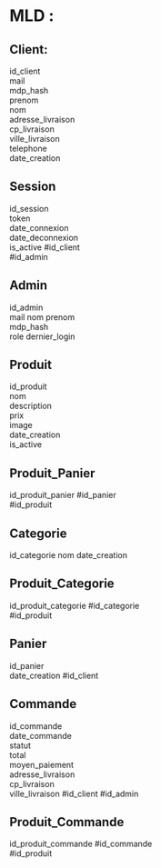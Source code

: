 # MLD :

## Client:
id_client  
mail  
mdp_hash  
prenom  
nom  
adresse_livraison  
cp_livraison  
ville_livraison  
telephone  
date_creation  


## Session
id_session  
token  
date_connexion  
date_deconnexion  
is_active
#id_client  
#id_admin


## Admin 
id_admin  
mail
nom
prenom  
mdp_hash  
role
dernier_login


## Produit
id_produit  
nom   
description  
prix  
image  
date_creation  
is_active  


## Produit_Panier
id_produit_panier
#id_panier  
#id_produit



## Categorie
id_categorie
nom
date_creation


## Produit_Categorie
id_produit_categorie
#id_categorie  
#id_produit


## Panier
id_panier  
date_creation
#id_client


## Commande
id_commande  
date_commande  
statut  
total  
moyen_paiement  
adresse_livraison  
cp_livraison   
ville_livraison 
#id_client 
#id_admin


## Produit_Commande
id_produit_commande
#id_commande  
#id_produit